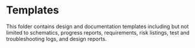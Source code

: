# Templates

This folder contains design and documentation templates including but not limited to schematics, progress reports, requirements, risk listings, test and troubleshooting logs, and design reports.
